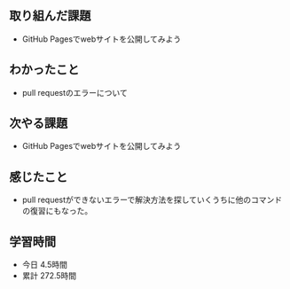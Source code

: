 ## 取り組んだ課題
- GitHub Pagesでwebサイトを公開してみよう
## わかったこと
- pull requestのエラーについて
## 次やる課題
- GitHub Pagesでwebサイトを公開してみよう
## 感じたこと
- pull requestができないエラーで解決方法を探していくうちに他のコマンドの復習にもなった。
## 学習時間
- 今日 4.5時間
- 累計 272.5時間
